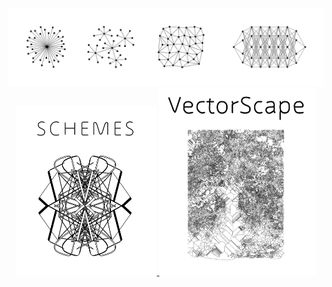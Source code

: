 <div align="center">
  <a href="https://nanotheatre.github.io/">
    <img src="networks-evolution-2.svg">
  </a>
</div>
<div align="center">
  <a href="https://github.com/nanotheatre/Schemes">
    <img src="Schemes-3.svg" width="45%">
  </a>
  <a href="https://github.com/nanotheatre/VectorScapes">
    <img src="VectorScape-1.svg" width="50%">
  </a>
</div>


